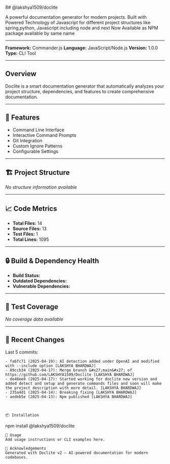 8# @lakshya1509/doclite

A powerful documentation generator for modern projects. Built with Powered Technology of Javascript for different project structures like spring,python, Javascript including node and next
Now Available as NPM package available by same name

---

**Framework:** Commander.js
**Language:** JavaScript/Node.js
**Version:** 1.0.0
**Type:** CLI Tool

---

## Overview

Doclite is a smart documentation generator that automatically analyzes your project structure, dependencies, and features to create comprehensive documentation.

---

## 🚀 Features

- Command Line Interface
- Interactive Command Prompts
- Git Integration
- Custom Ignore Patterns
- Configurable Settings

---

## 🏗️ Project Structure

*No structure information available*

---

## 📈 Code Metrics

- **Total Files:** 14
- **Source Files:** 13
- **Test Files:** 1
- **Total Lines:** 1095

---

## 🔒 Build & Dependency Health

- **Build Status:** 
- **Outdated Dependencies:** 
- **Vulnerable Dependencies:** 

---

## 🧪 Test Coverage

*No coverage data available*

---

## 📜 Recent Changes

Last 5 commits:
```git
- fa6fc71 (2025-04-19): AI detection added under OpenAI and modified with --include option [LAKSHYA BHARDWAJ]
- 09ccb34 (2025-04-17): Merge branch &#x27;main&#x27; of https://github.com/LAKSHYA1509/Doclite [LAKSHYA BHARDWAJ]
- de48ee8 (2025-04-17): Started working for doclite new version and added detect and setup and generate commands files and soon will make the project description with more detail. [LAKSHYA BHARDWAJ]
- 235a4d1 (2025-04-14): Breaking fixing [LAKSHYA BHARDWAJ]
- aedeb5e (2025-04-13): Npm published [LAKSHYA BHARDWAJ]



📦 Installation
```
npm install @lakshya1509/doclite
```
📝 Usage
Add usage instructions or CLI examples here.

🙏 Acknowledgements
Generated with Doclite v2 — AI-powered documentation for modern codebases.
